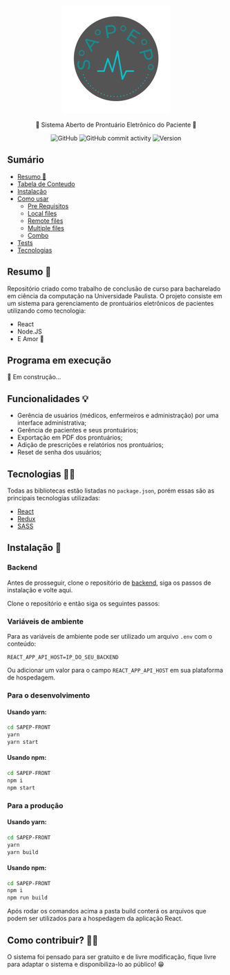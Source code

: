 <p align="center">
    <img alt="SAPEP" title="#SAPEP" src="./public/logo.svg" width="250px" />
</p>

<p align="center">🏥 Sistema Aberto de Prontuário Eletrônico do Paciente 🏥</p>

<div align="center">

![GitHub](https://img.shields.io/github/license/CC-UNIP-CAMPINAS/SAPEP-front)
![GitHub commit activity](https://img.shields.io/github/commit-activity/m/CC-UNIP-CAMPINAS/SAPEP-front)
![Version](https://img.shields.io/badge/version-1.0.1-green)

</div>

## Sumário

<!--ts-->
   * [Resumo 🚀](#resumo)
   * [Tabela de Conteudo](#tabela-de-conteudo)
   * [Instalação](#instalacao)
   * [Como usar](#como-usar)
      * [Pre Requisitos](#pre-requisitos)
      * [Local files](#local-files)
      * [Remote files](#remote-files)
      * [Multiple files](#multiple-files)
      * [Combo](#combo)
   * [Tests](#testes)
   * [Tecnologias](#tecnologias)
<!--te-->

## Resumo 🚀

Repositório criado como trabalho de conclusão de curso para bacharelado em ciência da computação na Universidade Paulista.
O projeto consiste em um sistema para gerenciamento de prontuários eletrônicos de pacientes utilizando como tecnologia:

-   React
-   Node.JS
-   E Amor 💝

## Programa em execução

🚧 Em construção...

## Funcionalidades 💡

-   Gerência de usuários (médicos, enfermeiros e administração) por uma interface administrativa;
-   Gerência de pacientes e seus prontuários;
-   Exportação em PDF dos prontuários;
-   Adição de prescrições e relatórios nos prontuários;
-   Reset de senha dos usuários;

## Tecnologias 👨‍💻

Todas as bibliotecas estão listadas no `package.json`, porém essas são as principais tecnologias utilizadas:

-   [React](https://pt-br.reactjs.org/)
-   [Redux](https://redux.js.org/)
-   [SASS](https://sass-lang.com/)

## Instalação 🔧

### Backend
Antes de prosseguir, clone o repositório de [backend](https://github.com/CC-UNIP-CAMPINAS/SAPEP-back), siga os passos de instalação e volte aqui.

Clone o repositório e então siga os seguintes passos:

###  Variáveis de ambiente

Para as variáveis de ambiente pode ser utilizado um arquivo `.env` com o conteúdo: 

```
REACT_APP_API_HOST=IP_DO_SEU_BACKEND
```

Ou adicionar um valor para o campo `REACT_APP_API_HOST` em sua plataforma de hospedagem.

### Para o desenvolvimento

#### Usando yarn:

```sh
cd SAPEP-FRONT
yarn
yarn start
```

#### Usando npm:

```sh
cd SAPEP-FRONT
npm i
npm start
```

### Para a produção

#### Usando yarn:

```sh
cd SAPEP-FRONT
yarn
yarn build
```

#### Usando npm:

```sh
cd SAPEP-FRONT
npm i
npm run build
```

Após rodar os comandos acima a pasta build conterá os arquivos que podem ser utilizados para a hospedagem da aplicação React.

## Como contribuir? 🤜🤛

O sistema foi pensado para ser gratuito e de livre modificação, fique livre para adaptar o sistema e disponibiliza-lo ao público! 😁
